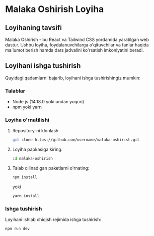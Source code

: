 <!-- # React + Vite

This template provides a minimal setup to get React working in Vite with HMR and some ESLint rules.

Currently, two official plugins are available:

- [@vitejs/plugin-react](https://github.com/vitejs/vite-plugin-react/blob/main/packages/plugin-react/README.md) uses [Babel](https://babeljs.io/) for Fast Refresh
- [@vitejs/plugin-react-swc](https://github.com/vitejs/vite-plugin-react-swc) uses [SWC](https://swc.rs/) for Fast Refresh -->

# Malaka Oshirish Loyiha

## Loyihaning tavsifi

Malaka Oshirish - bu React va Tailwind CSS yordamida yaratilgan web dastur. Ushbu loyiha, foydalanuvchilarga o'qituvchilar va fanlar haqida ma'lumot berish hamda dars jadvalini ko'rsatish imkoniyatini beradi.

## Loyihani ishga tushirish

Quyidagi qadamlarni bajarib, loyihani ishga tushirishingiz mumkin:

### Talablar

- Node.js (14.18.0 yoki undan yuqori)
- npm yoki yarn

### Loyiha o'rnatilishi

1. Repository-ni klonlash:

   ```sh
   git clone https://github.com/username/malaka-oshirish.git
   ```

2. Loyiha papkasiga kiring:

   ```sh
   cd malaka-oshirish
   ```

3. Talab qilinadigan paketlarni o'rnating:

   ```sh
   npm install
   ```

   yoki

   ```sh
   yarn install
   ```

### Ishga tushirish

Loyihani ishlab chiqish rejimida ishga tushirish:

```sh
npm run dev
```
